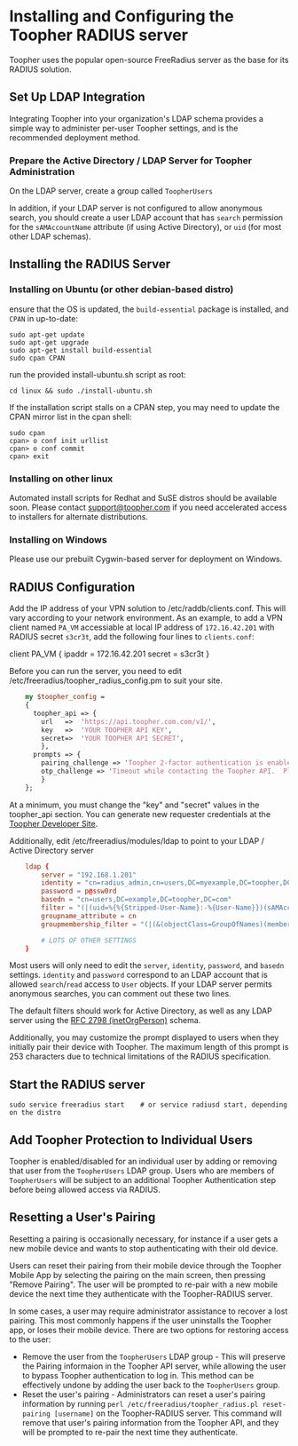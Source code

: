Installing and Configuring the Toopher RADIUS server
======================================================

Toopher uses the popular open-source FreeRadius server as the base for its RADIUS
solution.

Set Up LDAP Integration
-----------------------
Integrating Toopher into your organization's LDAP schema provides a simple way to administer per-user Toopher settings,
and is the recommended deployment method. 

### Prepare the Active Directory / LDAP Server for Toopher Administration
On the LDAP server, create a group called `ToopherUsers`

In addition, if your LDAP server is not configured to allow anonymous search, you should create a user LDAP account that has `search` permission for the `sAMAccountName` attribute (if using Active Directory), or `uid` (for most other LDAP schemas).


Installing the RADIUS Server
-----------------------------
### Installing on Ubuntu (or other debian-based distro)
ensure that the OS is updated, the `build-essential` package is installed, and `CPAN` in up-to-date:

    sudo apt-get update
    sudo apt-get upgrade
    sudo apt-get install build-essential
    sudo cpan CPAN

run the provided install-ubuntu.sh script as root:

    cd linux && sudo ./install-ubuntu.sh

If the installation script stalls on a CPAN step, you may need to update the CPAN mirror list in the cpan shell:

    sudo cpan
    cpan> o conf init urllist
    cpan> o conf commit
    cpan> exit

### Installing on other linux
Automated install scripts for Redhat and SuSE distros should be available soon.  Please contact support@toopher.com if you need accelerated access to installers for alternate distributions.

### Installing on Windows
Please use our prebuilt Cygwin-based server for deployment on Windows.

RADIUS Configuration
--------------------
Add the IP address of your VPN solution to /etc/raddb/clients.conf.  This will vary according to your network environment.  As an example, to add a VPN client named `PA_VM` accessiable at local IP address of `172.16.42.201` with RADIUS secret `s3cr3t`, add the following four lines to `clients.conf`: 

   client PA_VM {
        ipaddr = 172.16.42.201
        secret = s3cr3t
   }


Before you can run the server, you need to edit /etc/freeradius/toopher_radius_config.pm to suit your site.
```perl
    my $toopher_config =
    {
      toopher_api => {
        url   =>  'https://api.toopher.com.com/v1/',
        key   =>  'YOUR TOOPHER API KEY',
        secret=>  'YOUR TOOPHER API SECRET',
        },
      prompts => {
        pairing_challenge => 'Toopher 2-factor authentication is enabled for your account.  Please enter the pairing phrase generated by the Toopher mobile app:',
        otp_challenge => 'Timeout while contacting the Toopher API.  Please enter the OTP generated by the Toopher Mobile App to proceed.',
        }
    };
```

At a minimum, you must change the "key" and "secret" values in the
toopher_api section.  You can generate new requester credentials at the 
[Toopher Developer Site](https://dev.toopher.com).

Additionally, edit /etc/freeradius/modules/ldap to point to your LDAP / Active Directory server
```conf
    ldap {
        server = "192.168.1.201"
        identity = "cn=radius_admin,cn=users,DC=myexample,DC=toopher,DC=com"
        password = p@ssw0rd
        basedn = "cn=users,DC=example,DC=toopher,DC=com"
        filter = "(|(uid=%{%{Stripped-User-Name}:-%{User-Name}})(sAMAccountName=%{%{Stripped-User-Name}:-%{User-Name}}))"
        groupname_attribute = cn
        groupmembership_filter = "(|(&(objectClass=GroupOfNames)(member=%{control:Ldap-UserDn}))(&(objectClass=GroupOfUniqueNames)(uniquemember=%{control:Ldap-UserDn}))(&(objectClass=group)(member=%{control:Ldap-UserDn})))"

        # LOTS OF OTHER SETTINGS
    }
```
Most users will only need to edit the `server`, `identity`, `password`, and `basedn` settings.  `identity` and `password` correspond to an LDAP account that is allowed `search`/`read` access to `User` objects.  If your LDAP server permits anonymous searches, you can comment out these two lines.

The default filters should work for Active Directory, as well as any LDAP server using the [RFC 2798 (inetOrgPerson)](http://tools.ietf.org/html/rfc2798) schema.

Additionally, you may customize the prompt displayed to users when they initially pair their device with Toopher.  The maximum length of this prompt is 253 characters due to technical limitations of the RADIUS specification.

Start the RADIUS server
-----------------------

    sudo service freeradius start    # or service radiusd start, depending on the distro

Add Toopher Protection to Individual Users
------------------------------------------

Toopher is enabled/disabled for an individual user by adding or removing that user from the `ToopherUsers` LDAP group.  Users who are members of `ToopherUsers` will be subject to an additional Toopher Authentication step before being allowed access via RADIUS.

Resetting a User's Pairing
-----------------------------------
Resetting a pairing is occasionally necessary, for instance if a user gets a new mobile device and wants to stop authenticating with their old device.  

Users can reset their pairing from their mobile device through the Toopher Mobile App by selecting the pairing on the main screen, then pressing "Remove Pairing".  The user will be prompted to re-pair with a new mobile device the next time they authenticate with the Toopher-RADIUS server.

In some cases, a user may require administrator assistance to recover a lost pairing.  This most commonly happens if the user uninstalls the Toopher app, or loses their mobile device.  There are two options for restoring access to the user:

* Remove the user from the `ToopherUsers` LDAP group - This will preserve the Pairing informaion in the Toopher API server, while allowing the user to bypass Toopher authentication to log in.  This method can be effectively undone by adding the user back to the `ToopherUsers` group.
* Reset the user's pairing - Administrators can reset a user's pairing information by running `perl /etc/freeradius/toopher_radius.pl reset-pairing [username]` on the Toopher-RADIUS server.  This command will remove that user's pairing information from the Toopher API, and they will be prompted to re-pair the next time they authenticate.

